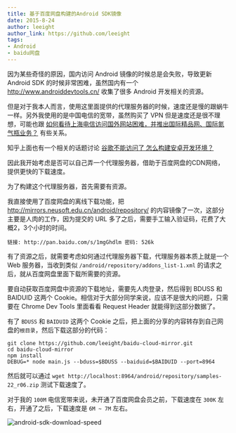 ```yaml
---
title: 基于百度网盘构建的Android SDK镜像
date: 2015-8-24
author: leeight
author_link: https://github.com/leeight
tags:
- Android
- baidu网盘
---
```



因为某些奇怪的原因，国内访问 Android 镜像的时候总是会失败，导致更新 Android SDK 的时候非常困难，虽然国内有一个 <http://www.androiddevtools.cn/> 收集了很多 Android 开发相关的资源。

但是对于我本人而言，使用这里面提供的代理服务器的时候，速度还是慢的跟蜗牛一样。另外我使用的是中国电信的宽带，虽然购买了 VPN 但是速度还是很不理想，可能也跟 [如何看待上海电信访问国外网站困难，并推出国际精品网、国际氮气瓶业务？](http://www.zhihu.com/question/31646893) 有些关系。

知乎上面也有一个相关的话题讨论 [谷歌不能访问了 怎么构建安卓开发环境？](http://www.zhihu.com/question/32212970)

因此我开始考虑是否可以自己弄一个代理服务器，借助于百度网盘的CDN网络，提供更快的下载速度。

<!-- more -->

为了构建这个代理服务器，首先需要有资源。

我直接使用了百度网盘的离线下载功能，把 <http://mirrors.neusoft.edu.cn/android/repository/> 的内容镜像了一次，这部分主要是人肉的工作，因为提交的 URL 多了之后，需要手工输入验证码，花费了大概2，3个小时的时间。

```
链接: http://pan.baidu.com/s/1mgGhdlm 密码: 526k
```

有了资源之后，就需要考虑如何通过代理服务器下载，代理服务器本质上就是一个 Web 服务器，当收到类似 `/android/repository/addons_list-1.xml` 的请求之后，就从百度网盘里面下载所需要的资源。

要自动获取百度网盘中资源的下载地址，需要先人肉登录，然后得到 BDUSS 和 BAIDUID 这两个 Cookie。相信对于大部分同学来说，应该不是很大的问题，只需要在 Chrome Dev Tools 里面看看 Request Header 就能得到这部分数据了。

有了 `BDUSS` 和 `BAIDUID` 这两个 Cookie 之后，把上面的分享的内容转存到自己网盘的`根目录`，然后下载这部分的代码：

```
git clone https://github.com/leeight/baidu-cloud-mirror.git
cd baidu-cloud-mirror
npm install
DEBUG=* node main.js --bduss=$BDUSS --baiduid=$BAIDUID --port=8964
```

然后就可以通过 `wget http://localhost:8964/android/repository/samples-22_r06.zip` 测试下载速度了。

对于我的 `100M` 电信宽带来说，未开通了百度网盘会员之前，下载速度在 `300K` 左右，开通了之后，下载速度是 `6M ~ 7M` 左右。

![android-sdk-download-speed](/blog/android-mirror-proxy-based-on-baidu-cloud/android-sdk-download-speed.png)
